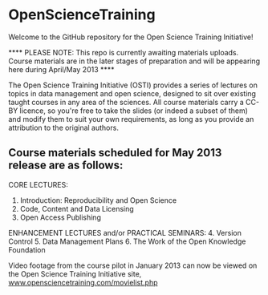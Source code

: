 OpenScienceTraining
===================

Welcome to the GitHub repository for the Open Science Training Initiative!

**** PLEASE NOTE: This repo is currently awaiting materials uploads. Course materials are in the later stages of preparation and will be appearing here during April/May 2013 ****

The Open Science Training Initiative (OSTI) provides a series of lectures on topics in data management and open science, designed to sit over existing taught courses in any area of the sciences. All course materials carry a CC-BY licence, so you're free to take the slides (or indeed a subset of them) and modify them to suit your own requirements, as long as you provide an attribution to the original authors.

Course materials scheduled for May 2013 release are as follows:
-------------------------------------------------------------------
CORE LECTURES:
1. Introduction: Reproducibility and Open Science
2. Code, Content and Data Licensing
3. Open Access Publishing

ENHANCEMENT LECTURES and/or PRACTICAL SEMINARS:
4. Version Control
5. Data Management Plans
6. The Work of the Open Knowledge Foundation
 
Video footage from the course pilot in January 2013 can now be viewed on the Open Science Training Initiative site,
www.opensciencetraining.com/movielist.php
